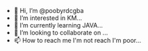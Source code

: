 - 👋 Hi, I’m @poobyrdcgba
- 👀 I’m interested in KM...
- 🌱 I’m currently learning JAVA...
- 💞️ I’m looking to collaborate on ...
- 📫 How to reach me I'm not reach I'm poor...

<!---
poobyrdcgba/poobyrdcgba is a ✨ special ✨ repository because its `README.md` (this file) appears on your GitHub profile.
You can click the Preview link to take a look at your changes.
--->
